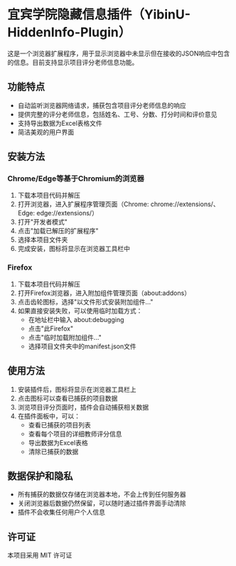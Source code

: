 # 宜宾学院隐藏信息插件（YibinU-HiddenInfo-Plugin）

这是一个浏览器扩展程序，用于显示浏览器中未显示但在接收的JSON响应中包含的信息。目前支持显示项目评分老师信息功能。

## 功能特点

- 自动监听浏览器网络请求，捕获包含项目评分老师信息的响应
- 提供完整的评分老师信息，包括姓名、工号、分数、打分时间和评价意见
- 支持导出数据为Excel表格文件
- 简洁美观的用户界面

## 安装方法

### Chrome/Edge等基于Chromium的浏览器

1. 下载本项目代码并解压
2. 打开浏览器，进入扩展程序管理页面（Chrome: chrome://extensions/、Edge: edge://extensions/）
3. 打开"开发者模式"
4. 点击"加载已解压的扩展程序"
5. 选择本项目文件夹
6. 完成安装，图标将显示在浏览器工具栏中

### Firefox

1. 下载本项目代码并解压
2. 打开Firefox浏览器，进入附加组件管理页面（about:addons）
3. 点击齿轮图标，选择"以文件形式安装附加组件..."
4. 如果直接安装失败，可以使用临时加载方式：
   - 在地址栏中输入 about:debugging
   - 点击"此Firefox"
   - 点击"临时加载附加组件..."
   - 选择项目文件夹中的manifest.json文件

## 使用方法

1. 安装插件后，图标将显示在浏览器工具栏上
2. 点击图标可以查看已捕获的项目数据
3. 浏览项目评分页面时，插件会自动捕获相关数据
4. 在插件面板中，可以：
   - 查看已捕获的项目列表
   - 查看每个项目的详细教师评分信息
   - 导出数据为Excel表格
   - 清除已捕获的数据

## 数据保护和隐私

- 所有捕获的数据仅存储在浏览器本地，不会上传到任何服务器
- 关闭浏览器后数据仍然保留，可以随时通过插件界面手动清除
- 插件不会收集任何用户个人信息

## 许可证

本项目采用 MIT 许可证 